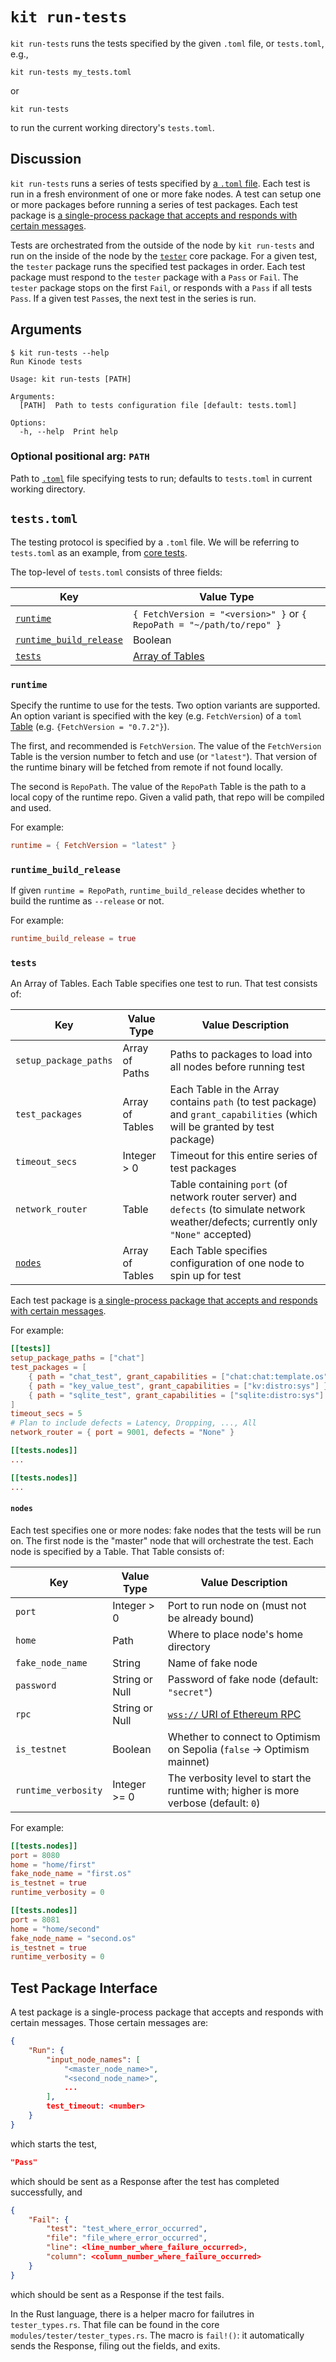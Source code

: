 # `kit run-tests`

`kit run-tests` runs the tests specified by the given `.toml` file, or `tests.toml`, e.g.,

```
kit run-tests my_tests.toml
```

or

```
kit run-tests
```

to run the current working directory's `tests.toml`.

## Discussion

`kit run-tests` runs a series of tests specified  by [a `.toml` file](#teststoml).
Each test is run in a fresh environment of one or more fake nodes.
A test can setup one or more packages before running a series of test packages.
Each test package is [a single-process package that accepts and responds with certain messages](#test-package-format).

Tests are orchestrated from the outside of the node by `kit run-tests` and run on the inside of the node by the [`tester`](https://github.com/kinode-dao/kinode/tree/main/kinode/packages/tester) core package.
For a given test, the `tester` package runs the specified test packages in order.
Each test package must respond to the `tester` package with a `Pass` or `Fail`.
The `tester` package stops on the first `Fail`, or responds with a `Pass` if all tests `Pass`.
If a given test `Pass`es, the next test in the series is run.

## Arguments

```
$ kit run-tests --help
Run Kinode tests

Usage: kit run-tests [PATH]

Arguments:
  [PATH]  Path to tests configuration file [default: tests.toml]

Options:
  -h, --help  Print help
```

### Optional positional arg: `PATH`

Path to [`.toml`](https://toml.io/en/) file specifying tests to run; defaults to `tests.toml` in current working directory.

## `tests.toml`

The testing protocol is specified by a `.toml` file.
We will be referring to `tests.toml` as an example, from [core tests]().

The top-level of `tests.toml` consists of three fields:

Key                                               | Value Type
------------------------------------------------- | ----------
[`runtime`](#runtime)                             | `{ FetchVersion = "<version>" }` or `{ RepoPath = "~/path/to/repo" }`
[`runtime_build_release`](#runtime_build_release) | Boolean
[`tests`](#tests)                                 | [Array of Tables](https://toml.io/en/v1.0.0#array-of-tables)

### `runtime`

Specify the runtime to use for the tests.
Two option variants are supported.
An option variant is specified with the key (e.g. `FetchVersion`) of a `toml` [Table](https://toml.io/en/v1.0.0#table) (e.g. `{FetchVersion = "0.7.2"}`).

The first, and recommended is `FetchVersion`.
The value of the `FetchVersion` Table is the version number to fetch and use (or `"latest"`).
That version of the runtime binary will be fetched from remote if not found locally.

The second is `RepoPath`.
The value of the `RepoPath` Table is the path to a local copy of the runtime repo.
Given a valid path, that repo will be compiled and used.

For example:

```toml
runtime = { FetchVersion = "latest" }
```


### `runtime_build_release`

If given `runtime = RepoPath`, `runtime_build_release` decides whether to build the runtime as `--release` or not.

For example:

```toml
runtime_build_release = true
```


### `tests`

An Array of Tables.
Each Table specifies one test to run.
That test consists of:

Key                     | Value Type      | Value Description
----------------------- | --------------- | -----------------
`setup_package_paths`   | Array of Paths  | Paths to packages to load into all nodes before running test
`test_packages`         | Array of Tables | Each Table in the Array contains `path` (to test package) and `grant_capabilities` (which will be granted by test package)
`timeout_secs`          | Integer > 0     | Timeout for this entire series of test packages
`network_router`        | Table           | Table containing `port` (of network router server) and `defects` (to simulate network weather/defects; currently only `"None"` accepted)
[`nodes`](#nodes)       | Array of Tables | Each Table specifies configuration of one node to spin up for test

Each test package is [a single-process package that accepts and responds with certain messages](#test-package-format).

For example:
```toml
[[tests]]
setup_package_paths = ["chat"]
test_packages = [
    { path = "chat_test", grant_capabilities = ["chat:chat:template.os"] },
    { path = "key_value_test", grant_capabilities = ["kv:distro:sys"] },
    { path = "sqlite_test", grant_capabilities = ["sqlite:distro:sys"] },
]
timeout_secs = 5
# Plan to include defects = Latency, Dropping, ..., All
network_router = { port = 9001, defects = "None" }

[[tests.nodes]]
...

[[tests.nodes]]
...
```


#### `nodes`

Each test specifies one or more nodes: fake nodes that the tests will be run on.
The first node is the "master" node that will orchestrate the test.
Each node is specified by a Table.
That Table consists of:

Key                 | Value Type     | Value Description
------------------- | -------------- | -----------------
`port`              | Integer > 0    | Port to run node on (must not be already bound)
`home`              | Path           | Where to place node's home directory
`fake_node_name`    | String         | Name of fake node
`password`          | String or Null | Password of fake node (default: `"secret"`)
`rpc`               | String or Null | [`wss://` URI of Ethereum RPC](../login.md#starting-the-kinode-node)
`is_testnet`        | Boolean        | Whether to connect to Optimism on Sepolia (`false` -> Optimism mainnet)
`runtime_verbosity` | Integer >= 0   | The verbosity level to start the runtime with; higher is more verbose (default: `0`)

For example:

```toml
[[tests.nodes]]
port = 8080
home = "home/first"
fake_node_name = "first.os"
is_testnet = true
runtime_verbosity = 0

[[tests.nodes]]
port = 8081
home = "home/second"
fake_node_name = "second.os"
is_testnet = true
runtime_verbosity = 0
```


## Test Package Interface

A test package is a single-process package that accepts and responds with certain messages.
Those certain messages are:

```json
{
    "Run": {
        "input_node_names": [
            "<master_node_name>",
            "<second_node_name>",
            ...
        ],
        test_timeout: <number>
    }
}
```

which starts the test,

```json
"Pass"
```

which should be sent as a Response after the test has completed successfully, and

```json
{
    "Fail": {
        "test": "test_where_error_occurred",
        "file": "file_where_error_occurred",
        "line": <line_number_where_failure_occurred>,
        "column": <column_number_where_failure_occurred>
    }
}
```

which should be sent as a Response if the test fails.

In the Rust language, there is a helper macro for failutres in `tester_types.rs`.
That file can be found in the core `modules/tester/tester_types.rs`.
The macro is `fail!()`: it automatically sends the Response, filing out the fields, and exits.
